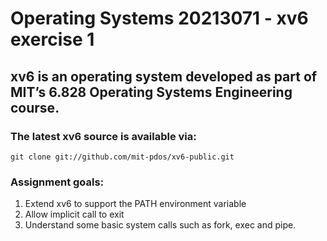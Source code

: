 # Operating Systems 20213071 - xv6 exercise 1

## xv6 is an operating system developed as part of MIT’s 6.828 Operating Systems Engineering course. 

### The latest xv6 source is available via:
  `git clone git://github.com/mit-pdos/xv6-public.git`

### Assignment goals:
1. Extend xv6 to support the PATH environment variable
2. Allow implicit call to exit
3. Understand some basic system calls such as fork, exec and pipe.
